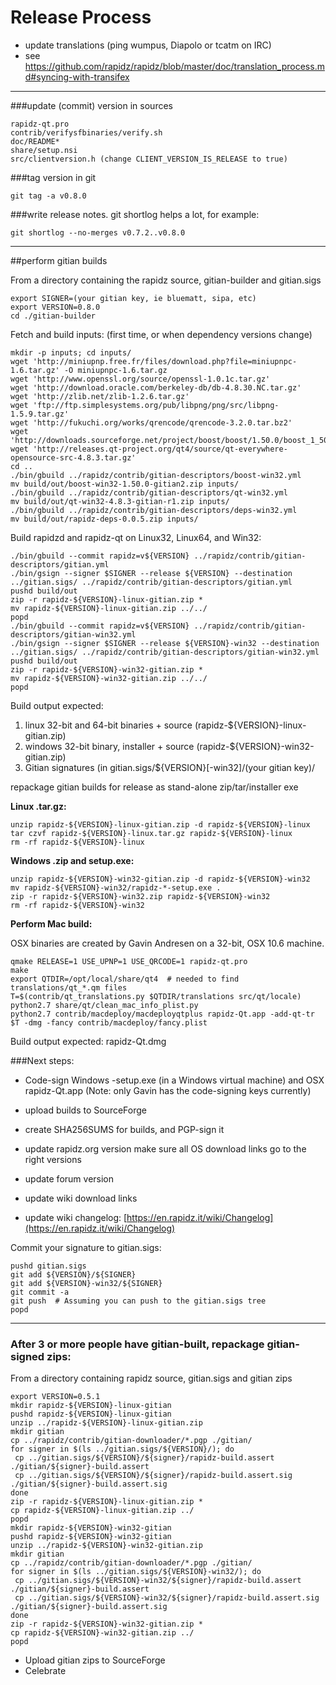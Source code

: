 Release Process
====================

* update translations (ping wumpus, Diapolo or tcatm on IRC)
* see https://github.com/rapidz/rapidz/blob/master/doc/translation_process.md#syncing-with-transifex

* * *

###update (commit) version in sources


	rapidz-qt.pro
	contrib/verifysfbinaries/verify.sh
	doc/README*
	share/setup.nsi
	src/clientversion.h (change CLIENT_VERSION_IS_RELEASE to true)

###tag version in git

	git tag -a v0.8.0

###write release notes. git shortlog helps a lot, for example:

	git shortlog --no-merges v0.7.2..v0.8.0

* * *

##perform gitian builds

 From a directory containing the rapidz source, gitian-builder and gitian.sigs
  
	export SIGNER=(your gitian key, ie bluematt, sipa, etc)
	export VERSION=0.8.0
	cd ./gitian-builder

 Fetch and build inputs: (first time, or when dependency versions change)

	mkdir -p inputs; cd inputs/
	wget 'http://miniupnp.free.fr/files/download.php?file=miniupnpc-1.6.tar.gz' -O miniupnpc-1.6.tar.gz
	wget 'http://www.openssl.org/source/openssl-1.0.1c.tar.gz'
	wget 'http://download.oracle.com/berkeley-db/db-4.8.30.NC.tar.gz'
	wget 'http://zlib.net/zlib-1.2.6.tar.gz'
	wget 'ftp://ftp.simplesystems.org/pub/libpng/png/src/libpng-1.5.9.tar.gz'
	wget 'http://fukuchi.org/works/qrencode/qrencode-3.2.0.tar.bz2'
	wget 'http://downloads.sourceforge.net/project/boost/boost/1.50.0/boost_1_50_0.tar.bz2'
	wget 'http://releases.qt-project.org/qt4/source/qt-everywhere-opensource-src-4.8.3.tar.gz'
	cd ..
	./bin/gbuild ../rapidz/contrib/gitian-descriptors/boost-win32.yml
	mv build/out/boost-win32-1.50.0-gitian2.zip inputs/
	./bin/gbuild ../rapidz/contrib/gitian-descriptors/qt-win32.yml
	mv build/out/qt-win32-4.8.3-gitian-r1.zip inputs/
	./bin/gbuild ../rapidz/contrib/gitian-descriptors/deps-win32.yml
	mv build/out/rapidz-deps-0.0.5.zip inputs/

 Build rapidzd and rapidz-qt on Linux32, Linux64, and Win32:
  
	./bin/gbuild --commit rapidz=v${VERSION} ../rapidz/contrib/gitian-descriptors/gitian.yml
	./bin/gsign --signer $SIGNER --release ${VERSION} --destination ../gitian.sigs/ ../rapidz/contrib/gitian-descriptors/gitian.yml
	pushd build/out
	zip -r rapidz-${VERSION}-linux-gitian.zip *
	mv rapidz-${VERSION}-linux-gitian.zip ../../
	popd
	./bin/gbuild --commit rapidz=v${VERSION} ../rapidz/contrib/gitian-descriptors/gitian-win32.yml
	./bin/gsign --signer $SIGNER --release ${VERSION}-win32 --destination ../gitian.sigs/ ../rapidz/contrib/gitian-descriptors/gitian-win32.yml
	pushd build/out
	zip -r rapidz-${VERSION}-win32-gitian.zip *
	mv rapidz-${VERSION}-win32-gitian.zip ../../
	popd

  Build output expected:

  1. linux 32-bit and 64-bit binaries + source (rapidz-${VERSION}-linux-gitian.zip)
  2. windows 32-bit binary, installer + source (rapidz-${VERSION}-win32-gitian.zip)
  3. Gitian signatures (in gitian.sigs/${VERSION}[-win32]/(your gitian key)/

repackage gitian builds for release as stand-alone zip/tar/installer exe

**Linux .tar.gz:**

	unzip rapidz-${VERSION}-linux-gitian.zip -d rapidz-${VERSION}-linux
	tar czvf rapidz-${VERSION}-linux.tar.gz rapidz-${VERSION}-linux
	rm -rf rapidz-${VERSION}-linux

**Windows .zip and setup.exe:**

	unzip rapidz-${VERSION}-win32-gitian.zip -d rapidz-${VERSION}-win32
	mv rapidz-${VERSION}-win32/rapidz-*-setup.exe .
	zip -r rapidz-${VERSION}-win32.zip rapidz-${VERSION}-win32
	rm -rf rapidz-${VERSION}-win32

**Perform Mac build:**

  OSX binaries are created by Gavin Andresen on a 32-bit, OSX 10.6 machine.

	qmake RELEASE=1 USE_UPNP=1 USE_QRCODE=1 rapidz-qt.pro
	make
	export QTDIR=/opt/local/share/qt4  # needed to find translations/qt_*.qm files
	T=$(contrib/qt_translations.py $QTDIR/translations src/qt/locale)
	python2.7 share/qt/clean_mac_info_plist.py
	python2.7 contrib/macdeploy/macdeployqtplus rapidz-Qt.app -add-qt-tr $T -dmg -fancy contrib/macdeploy/fancy.plist

 Build output expected: rapidz-Qt.dmg

###Next steps:

* Code-sign Windows -setup.exe (in a Windows virtual machine) and
  OSX rapidz-Qt.app (Note: only Gavin has the code-signing keys currently)

* upload builds to SourceForge

* create SHA256SUMS for builds, and PGP-sign it

* update rapidz.org version
  make sure all OS download links go to the right versions

* update forum version

* update wiki download links

* update wiki changelog: [https://en.rapidz.it/wiki/Changelog](https://en.rapidz.it/wiki/Changelog)

Commit your signature to gitian.sigs:

	pushd gitian.sigs
	git add ${VERSION}/${SIGNER}
	git add ${VERSION}-win32/${SIGNER}
	git commit -a
	git push  # Assuming you can push to the gitian.sigs tree
	popd

-------------------------------------------------------------------------

### After 3 or more people have gitian-built, repackage gitian-signed zips:

From a directory containing rapidz source, gitian.sigs and gitian zips

	export VERSION=0.5.1
	mkdir rapidz-${VERSION}-linux-gitian
	pushd rapidz-${VERSION}-linux-gitian
	unzip ../rapidz-${VERSION}-linux-gitian.zip
	mkdir gitian
	cp ../rapidz/contrib/gitian-downloader/*.pgp ./gitian/
	for signer in $(ls ../gitian.sigs/${VERSION}/); do
	 cp ../gitian.sigs/${VERSION}/${signer}/rapidz-build.assert ./gitian/${signer}-build.assert
	 cp ../gitian.sigs/${VERSION}/${signer}/rapidz-build.assert.sig ./gitian/${signer}-build.assert.sig
	done
	zip -r rapidz-${VERSION}-linux-gitian.zip *
	cp rapidz-${VERSION}-linux-gitian.zip ../
	popd
	mkdir rapidz-${VERSION}-win32-gitian
	pushd rapidz-${VERSION}-win32-gitian
	unzip ../rapidz-${VERSION}-win32-gitian.zip
	mkdir gitian
	cp ../rapidz/contrib/gitian-downloader/*.pgp ./gitian/
	for signer in $(ls ../gitian.sigs/${VERSION}-win32/); do
	 cp ../gitian.sigs/${VERSION}-win32/${signer}/rapidz-build.assert ./gitian/${signer}-build.assert
	 cp ../gitian.sigs/${VERSION}-win32/${signer}/rapidz-build.assert.sig ./gitian/${signer}-build.assert.sig
	done
	zip -r rapidz-${VERSION}-win32-gitian.zip *
	cp rapidz-${VERSION}-win32-gitian.zip ../
	popd

- Upload gitian zips to SourceForge
- Celebrate 